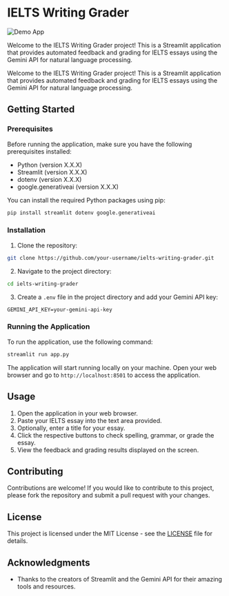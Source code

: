 # IELTS Writing Grader

![Demo App]([demo_app.png](https://github.com/ThinhHoang1/Ielts-grader/blob/master/Demo_App.png))

Welcome to the IELTS Writing Grader project! This is a Streamlit application that provides automated feedback and grading for IELTS essays using the Gemini API for natural language processing.


Welcome to the IELTS Writing Grader project! This is a Streamlit application that provides automated feedback and grading for IELTS essays using the Gemini API for natural language processing.

## Getting Started

### Prerequisites

Before running the application, make sure you have the following prerequisites installed:

- Python (version X.X.X)
- Streamlit (version X.X.X)
- dotenv (version X.X.X)
- google.generativeai (version X.X.X)

You can install the required Python packages using pip:

```bash
pip install streamlit dotenv google.generativeai
```

### Installation

1. Clone the repository:

```bash
git clone https://github.com/your-username/ielts-writing-grader.git
```

2. Navigate to the project directory:

```bash
cd ielts-writing-grader
```

3. Create a `.env` file in the project directory and add your Gemini API key:

```
GEMINI_API_KEY=your-gemini-api-key
```

### Running the Application

To run the application, use the following command:

```bash
streamlit run app.py
```

The application will start running locally on your machine. Open your web browser and go to `http://localhost:8501` to access the application.

## Usage

1. Open the application in your web browser.
2. Paste your IELTS essay into the text area provided.
3. Optionally, enter a title for your essay.
4. Click the respective buttons to check spelling, grammar, or grade the essay.
5. View the feedback and grading results displayed on the screen.

## Contributing

Contributions are welcome! If you would like to contribute to this project, please fork the repository and submit a pull request with your changes.

## License

This project is licensed under the MIT License - see the [LICENSE](LICENSE) file for details.

## Acknowledgments

- Thanks to the creators of Streamlit and the Gemini API for their amazing tools and resources.
